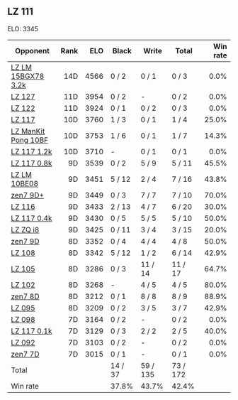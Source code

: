 ## LZ 111 ##

ELO: 3345

Opponent | Rank | ELO | Black | Write | Total | Win rate
---------|-----:|----:|-------|-------|-------|-------:
[LZ LM 15BGX78 3.2k](LZ%20LM%2015BGX78%203.2k.md) | 14D | 4566 | 0 / 2 | 0 / 1 | 0 / 3 | 0.0%
[LZ 127](LZ%20127.md) | 11D | 3954 | 0 / 2 | - | 0 / 2 | 0.0%
[LZ 122](LZ%20122.md) | 11D | 3924 | 0 / 1 | 0 / 2 | 0 / 3 | 0.0%
[LZ 117](LZ%20117.md) | 10D | 3760 | 1 / 3 | 0 / 1 | 1 / 4 | 25.0%
[LZ ManKit Pong 10BF](LZ%20ManKit%20Pong%2010BF.md) | 10D | 3753 | 1 / 6 | 0 / 1 | 1 / 7 | 14.3%
[LZ 117 1.2k](LZ%20117%201.2k.md) | 10D | 3710 | - | 0 / 1 | 0 / 1 | 0.0%
[LZ 117 0.8k](LZ%20117%200.8k.md) | 9D | 3539 | 0 / 2 | 5 / 9 | 5 / 11 | 45.5%
[LZ LM 10BE08](LZ%20LM%2010BE08.md) | 9D | 3451 | 5 / 12 | 2 / 4 | 7 / 16 | 43.8%
[zen7 9D+](zen7%209D+.md) | 9D | 3449 | 0 / 3 | 7 / 7 | 7 / 10 | 70.0%
[LZ 116](LZ%20116.md) | 9D | 3433 | 2 / 13 | 4 / 7 | 6 / 20 | 30.0%
[LZ 117 0.4k](LZ%20117%200.4k.md) | 9D | 3430 | 0 / 5 | 5 / 5 | 5 / 10 | 50.0%
[LZ ZQ i8](LZ%20ZQ%20i8.md) | 9D | 3425 | 0 / 11 | 3 / 4 | 3 / 15 | 20.0%
[zen7 9D](zen7%209D.md) | 8D | 3352 | 0 / 4 | 4 / 4 | 4 / 8 | 50.0%
[LZ 108](LZ%20108.md) | 8D | 3342 | 5 / 12 | 1 / 2 | 6 / 14 | 42.9%
[LZ 105](LZ%20105.md) | 8D | 3286 | 0 / 3 | 11 / 14 | 11 / 17 | 64.7%
[LZ 102](LZ%20102.md) | 8D | 3268 | - | 4 / 5 | 4 / 5 | 80.0%
[zen7 8D](zen7%208D.md) | 8D | 3212 | 0 / 1 | 8 / 8 | 8 / 9 | 88.9%
[LZ 095](LZ%20095.md) | 8D | 3209 | 0 / 2 | 3 / 5 | 3 / 7 | 42.9%
[LZ 098](LZ%20098.md) | 7D | 3164 | 0 / 2 | - | 0 / 2 | 0.0%
[LZ 117 0.1k](LZ%20117%200.1k.md) | 7D | 3129 | 0 / 3 | 2 / 2 | 2 / 5 | 40.0%
[LZ 092](LZ%20092.md) | 7D | 3103 | 0 / 2 | - | 0 / 2 | 0.0%
[zen7 7D](zen7%207D.md) | 7D | 3015 | 0 / 1 | - | 0 / 1 | 0.0%
Total | | | 14 / 37 | 59 / 135 | 73 / 172 | 
Win rate| | | 37.8% | 43.7% | 42.4% | 
